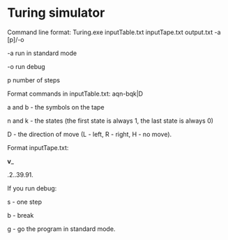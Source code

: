 # Turing simulator
Command line format: Turing.exe inputTable.txt inputTape.txt output.txt -a [p]/-o

-a run in standard mode

-o run debug

p number of steps

Format commands in inputTable.txt: aqn-bqk|D

a and b - the symbols on the tape

n and k - the states (the first state is always 1, the last state is always 0)

D - the direction of move (L - left, R - right, H - no move).

Format inputTape.txt:

____v_____

.2..39.91.

If you run debug:

s - one step

b - break

g - go the program in standard mode.
